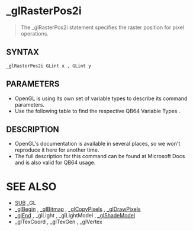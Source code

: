 # _glRasterPos2i
> The _glRasterPos2i statement specifies the raster position for pixel operations.

## SYNTAX
`_glRasterPos2i GLint x , GLint y`

## PARAMETERS
* OpenGL is using its own set of variable types to describe its command parameters.
* Use the following table to find the respective QB64 Variable Types .


## DESCRIPTION
* OpenGL's documentation is available in several places, so we won't reproduce it here for another time.
* The full description for this command can be found at Microsoft Docs and is also valid for QB64 usage.


# SEE ALSO
* [SUB](SUB.md) _GL
* [_glBegin](_glBegin.md) , [_glBitmap](_glBitmap.md) , [_glCopyPixels](_glCopyPixels.md) , [_glDrawPixels](_glDrawPixels.md)
* [_glEnd](_glEnd.md) , _glLight , _glLightModel , [_glShadeModel](_glShadeModel.md)
* _glTexCoord , _glTexGen , _glVertex

